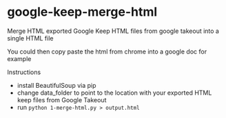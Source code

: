 # google-keep-merge-html
Merge HTML exported Google Keep HTML files from  google takeout into a single HTML file

You could then copy paste the html from chrome into a google doc for example

Instructions
- install BeautifulSoup via pip
- change data_folder to point to the location with your exported HTML keep files from Google Takeout
- run `python 1-merge-html.py > output.html` 
